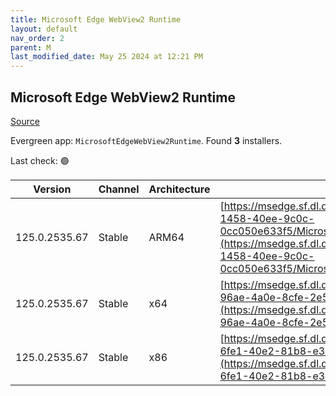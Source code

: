 ```yaml
---
title: Microsoft Edge WebView2 Runtime
layout: default
nav_order: 2
parent: M
last_modified_date: May 25 2024 at 12:21 PM
---
```


## Microsoft Edge WebView2 Runtime

[Source](https://developer.microsoft.com/en-us/microsoft-edge/webview2/)

Evergreen app: `MicrosoftEdgeWebView2Runtime`. Found **3** installers.

Last check: 🟢

| Version       | Channel | Architecture | URI                                                                                                                                                                                                                                                                                                                            |
| ------------- | ------- | ------------ | ------------------------------------------------------------------------------------------------------------------------------------------------------------------------------------------------------------------------------------------------------------------------------------------------------------------------------ |
| 125.0.2535.67 | Stable  | ARM64        | [https://msedge.sf.dl.delivery.mp.microsoft.com/filestreamingservice/files/8b860827-1458-40ee-9c0c-0cc050e633f5/MicrosoftEdgeWebView2RuntimeInstallerARM64.exe](https://msedge.sf.dl.delivery.mp.microsoft.com/filestreamingservice/files/8b860827-1458-40ee-9c0c-0cc050e633f5/MicrosoftEdgeWebView2RuntimeInstallerARM64.exe) |
| 125.0.2535.67 | Stable  | x64          | [https://msedge.sf.dl.delivery.mp.microsoft.com/filestreamingservice/files/35ae885b-96ae-4a0e-8cfe-2e50c769ad87/MicrosoftEdgeWebView2RuntimeInstallerX64.exe](https://msedge.sf.dl.delivery.mp.microsoft.com/filestreamingservice/files/35ae885b-96ae-4a0e-8cfe-2e50c769ad87/MicrosoftEdgeWebView2RuntimeInstallerX64.exe)     |
| 125.0.2535.67 | Stable  | x86          | [https://msedge.sf.dl.delivery.mp.microsoft.com/filestreamingservice/files/368f1305-6fe1-40e2-81b8-e305f6821b37/MicrosoftEdgeWebView2RuntimeInstallerX86.exe](https://msedge.sf.dl.delivery.mp.microsoft.com/filestreamingservice/files/368f1305-6fe1-40e2-81b8-e305f6821b37/MicrosoftEdgeWebView2RuntimeInstallerX86.exe)     |
